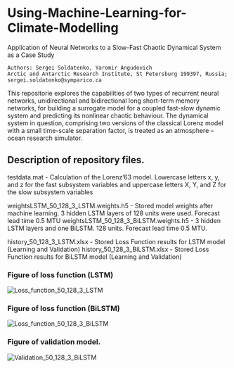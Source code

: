 # Using-Machine-Learning-for-Climate-Modelling
Application of Neural Networks to a Slow-Fast Chaotic Dynamical System as a Case Study
    
    Authors: Sergei Soldatenko, Yaromir Angudovich
    Arctic and Antarctic Research Institute, St Petersburg 199397, Russia; sergei.soldatenko@symparico.ca 

This repositorie explores the capabilities of two types of recurrent neural networks, unidirectional and bidirectional long short-term memory networks, for building a surrogate model for a coupled fast-slow dynamic system and predicting its nonlinear chaotic behaviour. The dynamical system in question, comprising two versions of the classical Lorenz model with a small time-scale separation factor, is treated as an atmosphere – ocean research simulator.

## Description of repository files.
testdata.mat - Calculation of the Lorenz’63 model. Lowercase letters x, y, and z for the fast subsystem variables and uppercase letters X, Y, and Z for the slow subsystem variables

weightsLSTM_50_128_3_LSTM.weights.h5 - Stored model weights after machine learning. 3 hidden LSTM layers of 128 units were used. Forecast lead time 0.5 MTU
weightsLSTM_50_128_3_BiLSTM.weights.h5 - 3 hidden LSTM layers and one BiLSTM.  128 units. Forecast lead time 0.5 MTU.

history_50_128_3_LSTM.xlsx - Stored Loss Function results for LSTM model (Learning and Validation)
history_50_128_3_BiLSTM.xlsx - Stored Loss Function results for BiLSTM model (Learning and Validation)


### Figure of loss function (LSTM)
![Loss_function_50_128_3_LSTM](https://github.com/user-attachments/assets/8dcf2d43-35d5-482b-886d-714f6321be16)

### Figure of loss function (BiLSTM)
![Loss_function_50_128_3_BiLSTM](https://github.com/user-attachments/assets/90f0012f-fd72-4ae4-ba57-093859e78831)

### Figure of validation model.
![Validation_50_128_3_BiLSTM](https://github.com/user-attachments/assets/69c437f0-9616-4f1c-8869-66c9b7a15a98)
